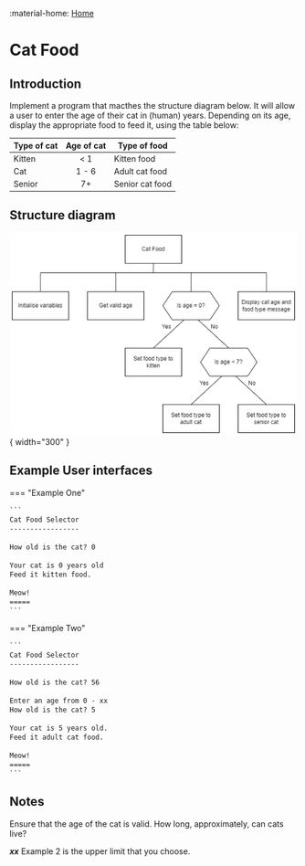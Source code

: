 :material-home: [Home](../SI/Retrival-Practice.md)
# Cat Food


## Introduction

Implement a program that macthes the structure diagram below.  It will allow a user to enter the age of their cat in (human) years.  Depending on its age, display the appropriate food to feed it, using the table below:

| Type of cat | Age of cat | Type of food |
| ----------- | :--------: | ------------ |
| Kitten      | < 1        | Kitten food |
| Cat         | 1 - 6      | Adult cat food |
| Senior      | 7+         | Senior cat food |


## Structure diagram

![Image title](../Images/sd.png){ width="300" }

## Example User interfaces

=== "Example One"

    ```
    Cat Food Selector
    -----------------
    
    How old is the cat? 0
    
    Your cat is 0 years old
    Feed it kitten food.
    
    Meow!
    =====
    ```

=== "Example Two"

    ```
    Cat Food Selector
    -----------------
    
    How old is the cat? 56
    
    Enter an age from 0 - xx
    How old is the cat? 5
    
    Your cat is 5 years old.
    Feed it adult cat food.
    
    Meow!
    =====
    ```

## Notes

Ensure that the age of the cat is valid.  How long, approximately, can cats live?

___xx___ Example 2 is the upper limit that you choose.
